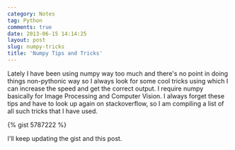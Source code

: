 ```yaml
---
category: Notes
tag: Python
comments: true
date: 2013-06-15 14:14:25
layout: post
slug: numpy-tricks
title: 'Numpy Tips and Tricks'
---
```


Lately I have been using numpy way too much and there's no point in doing things non-pythonic way so I always look for some cool tricks using which I can increase the speed and get the correct output. I require numpy basically for Image Processing and Computer Vision. I always forget these tips and have to look up again on stackoverflow, so I am compiling a list of all such tricks that I have used.

{% gist 5787222 %}

I'll keep updating the gist and this post.